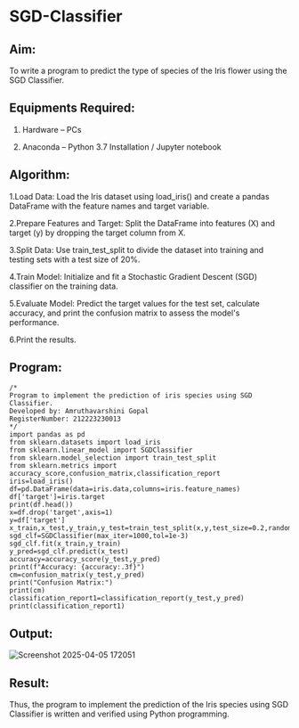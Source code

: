 # SGD-Classifier

## Aim:

To write a program to predict the type of species of the Iris flower using the SGD Classifier.

## Equipments Required:

1. Hardware – PCs

2. Anaconda – Python 3.7 Installation / Jupyter notebook

## Algorithm:

1.Load Data: Load the Iris dataset using load_iris() and create a pandas DataFrame with the feature names and target variable.

2.Prepare Features and Target: Split the DataFrame into features (X) and target (y) by dropping the target column from X.

3.Split Data: Use train_test_split to divide the dataset into training and testing sets with a test size of 20%.

4.Train Model: Initialize and fit a Stochastic Gradient Descent (SGD) classifier on the training data.

5.Evaluate Model: Predict the target values for the test set, calculate accuracy, and print the confusion matrix to assess the model's performance.

6.Print the results.

## Program:
```
/*
Program to implement the prediction of iris species using SGD Classifier.
Developed by: Amruthavarshini Gopal
RegisterNumber: 212223230013 
*/
import pandas as pd
from sklearn.datasets import load_iris
from sklearn.linear_model import SGDClassifier
from sklearn.model_selection import train_test_split
from sklearn.metrics import accuracy_score,confusion_matrix,classification_report
iris=load_iris()
df=pd.DataFrame(data=iris.data,columns=iris.feature_names)
df['target']=iris.target
print(df.head())
x=df.drop('target',axis=1)
y=df['target']
x_train,x_test,y_train,y_test=train_test_split(x,y,test_size=0.2,random_state=42)
sgd_clf=SGDClassifier(max_iter=1000,tol=1e-3)
sgd_clf.fit(x_train,y_train)
y_pred=sgd_clf.predict(x_test)
accuracy=accuracy_score(y_test,y_pred)
print(f"Accuracy: {accuracy:.3f}")
cm=confusion_matrix(y_test,y_pred)
print("Confusion Matrix:")
print(cm)
classification_report1=classification_report(y_test,y_pred)
print(classification_report1)
```

## Output:

![Screenshot 2025-04-05 172051](https://github.com/user-attachments/assets/2b86e56a-02a3-4f51-a2aa-89a0515b9100)


## Result:

Thus, the program to implement the prediction of the Iris species using SGD Classifier is written and verified using Python programming.
